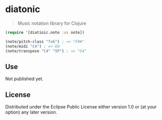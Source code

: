 # diatonic

> Music notation library for Clojure

```clojure
(require '[diatioic.note :as note])

(note/pitch-class "fx6") ; => "F##"
(note/midi "C4") ; => 60
(note/transpose "C4" "5P") ; => "G4"
```

## Use

Not published yet.

## License

Distributed under the Eclipse Public License either version 1.0 or (at
your option) any later version.
